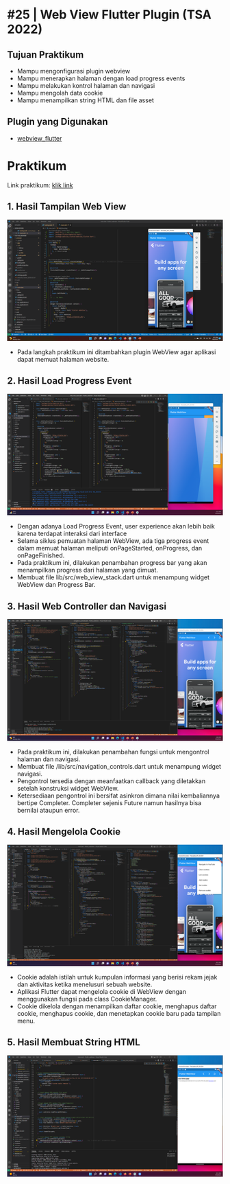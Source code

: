 # #25 | Web View Flutter Plugin (TSA 2022)

## Tujuan Praktikum

* Mampu mengonfigurasi plugin webview 
* Mampu menerapkan halaman dengan load progress events
* Mampu melakukan kontrol halaman dan navigasi 
* Mampu mengolah data cookie 
* Mampu menampilkan string HTML dan file asset

## Plugin yang Digunakan

* [webview_flutter](https://pub.dev/packages/webview_flutter)

# Praktikum

Link praktikum: [klik link](https://github.com/ferdyfebriyanto/webview_flutter/files/9524709/Pertemuan.25.-.Plugin.Web.View.Flutter.pptx)


## 1. Hasil Tampilan Web View

![Hasil Tampilan Web View](./images/01.png)

* Pada langkah praktikum ini ditambahkan plugin WebView agar aplikasi dapat memuat halaman website.

## 2. Hasil Load Progress Event

![Hasil Load Progress Event](./images/02.png)

* Dengan adanya Load Progress Event, user experience akan lebih baik karena terdapat interaksi dari interface 
* Selama siklus pemuatan halaman WebView, ada tiga progress event dalam memuat halaman meliputi onPageStarted, onProgress, dan onPageFinished. 
* Pada praktikum ini, dilakukan penambahan progress bar yang akan menampilkan progress dari halaman yang dimuat.
* Membuat file lib/src/web_view_stack.dart untuk menampung widget WebView dan Progress Bar.


## 3. Hasil Web Controller dan Navigasi

![Hasil Web Controller dan Navigasi](./images/03.png)

* Pada praktikum ini, dilakukan penambahan fungsi untuk mengontrol halaman dan navigasi.
* Membuat file /lib/src/navigation_controls.dart untuk menampung widget navigasi.
* Pengontrol tersedia dengan meanfaatkan callback yang diletakkan setelah konstruksi widget WebView. 
* Ketersediaan pengontrol ini bersifat asinkron dimana nilai kembaliannya bertipe Completer. Completer sejenis Future namun hasilnya bisa bernilai ataupun error.


## 4. Hasil Mengelola Cookie

![Hasil Mengelola Cookie](./images/04.png)

* Cookie adalah istilah untuk kumpulan informasi yang berisi rekam jejak dan aktivitas ketika menelusuri sebuah website. 
* Aplikasi Flutter dapat mengelola cookie di WebView dengan menggunakan fungsi pada class CookieManager. 
* Cookie dikelola dengan menampilkan daftar cookie, menghapus daftar cookie, menghapus cookie, dan menetapkan cookie baru pada tampilan menu. 

## 5. Hasil Membuat String HTML

![Hasil Tampilan Web View](./images/05.png)

